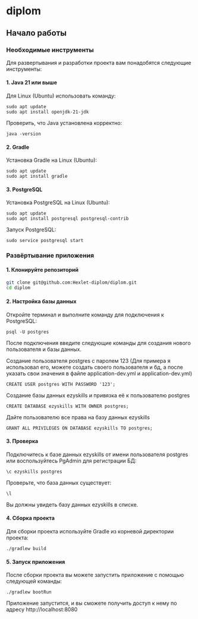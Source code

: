 # diplom

## Начало работы
### Необходимые инструменты
Для развертывания и разработки проекта вам понадобятся следующие инструменты:
#### 1. **Java 21 или выше**

Для Linux (Ubuntu)  использовать команду:

```
sudo apt update
sudo apt install openjdk-21-jdk
```

Проверить, что Java установлена корректно:

```
java -version
```

#### 2. Gradle
Установка Gradle на Linux (Ubuntu):

```
sudo apt update
sudo apt install gradle
```

#### 3. PostgreSQL
Установка PostgreSQL на Linux (Ubuntu):

```
sudo apt update
sudo apt install postgresql postgresql-contrib
```
Запуск PostgreSQL:

```
sudo service postgresql start
```

### Развёртывание приложения

#### 1. Клонируйте репозиторий

```bash
git clone git@github.com:Hexlet-diplom/diplom.git
cd diplom
```

#### 2. Настройка базы данных
Откройте терминал и выполните команду для подключения к PostgreSQL:

```
psql -U postgres
```
После подключения введите следующие команды для создания нового пользователя и базы данных.

Создание пользователя postgres с паролем 123 (Для примера я использовал его, можете создать своего пользователя и бд, а после указать свои значения в файле application-dev.yml и application-dev.yml)
```
CREATE USER postgres WITH PASSWORD '123';
```

Создание базы данных ezyskills и привязка её к пользователю postgres
```
CREATE DATABASE ezyskills WITH OWNER postgres;
```

Дайте пользователю все права на базу данных ezyskills
```
GRANT ALL PRIVILEGES ON DATABASE ezyskills TO postgres;
```
#### 3. Проверка

Подключитесь к базе данных ezyskills от имени пользователя postgres или воспользуйтесь PgAdmin для регистрации БД:

```
\c ezyskills postgres
```
Проверьте, что база данных существует:

```
\l
```
Вы должны увидеть базу данных ezyskills в списке.

#### 4. Сборка проекта

Для сборки проекта используйте Gradle из корневой директории проекта:

```
./gradlew build
```

#### 5. Запуск приложения

После сборки проекта вы можете запустить приложение с помощью следующей команды:

```
./gradlew bootRun
```

Приложение запустится, и вы сможете получить доступ к нему по адресу http://localhost:8080